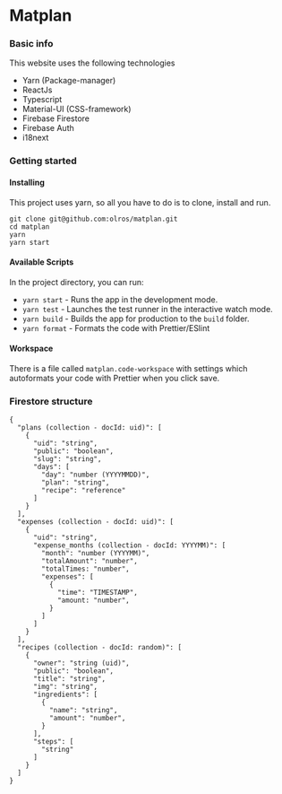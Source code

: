 # Matplan

### Basic info
This website uses the following technologies

* Yarn (Package-manager)
* ReactJs
* Typescript
* Material-UI (CSS-framework)
* Firebase Firestore
* Firebase Auth
* i18next

### Getting started

#### Installing
This project uses yarn, so all you have to do is to clone, install and run.

```
git clone git@github.com:olros/matplan.git
cd matplan
yarn
yarn start 
```

#### Available Scripts
In the project directory, you can run:

- `yarn start` - Runs the app in the development mode.
- `yarn test` - Launches the test runner in the interactive watch mode.
- `yarn build` - Builds the app for production to the `build` folder.
- `yarn format` - Formats the code with Prettier/ESlint

#### Workspace

There is a file called `matplan.code-workspace` with settings which autoformats your code with Prettier when you click save.

### Firestore structure

```
{
  "plans (collection - docId: uid)": [
    {
      "uid": "string",
      "public": "boolean",
      "slug": "string",
      "days": [
        "day": "number (YYYYMMDD)",
        "plan": "string",
        "recipe": "reference"
      ]
    }
  ],
  "expenses (collection - docId: uid)": [
    {
      "uid": "string",
      "expense_months (collection - docId: YYYYMM)": [
        "month": "number (YYYYMM)",
        "totalAmount": "number",
        "totalTimes: "number",
        "expenses": [
          {
            "time": "TIMESTAMP",
            "amount: "number",
          }
        ]
      ]
    }
  ],
  "recipes (collection - docId: random)": [
    {
      "owner": "string (uid)",
      "public": "boolean",
      "title": "string",
      "img": "string",
      "ingredients": [
        {
          "name": "string",
          "amount": "number",
        }
      ],
      "steps": [
        "string"
      ]
    }
  ]
}
```

